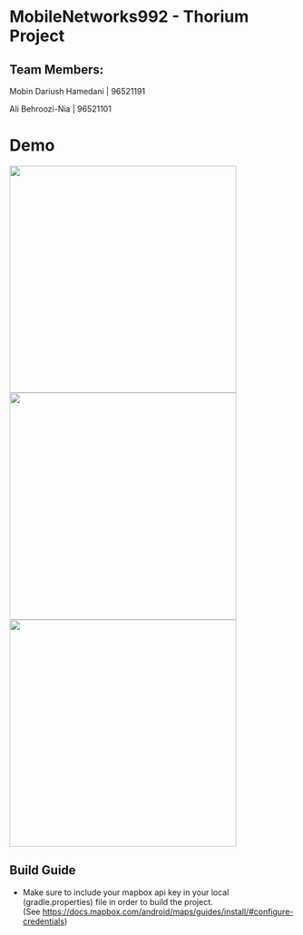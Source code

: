 
# MobileNetworks992 - Thorium Project

## Team Members:
Mobin Dariush Hamedani | 96521191

Ali Behroozi-Nia | 96521101

# Demo
<img src="https://user-images.githubusercontent.com/34644374/123466741-f1ceb080-d604-11eb-9651-981735442a90.jpg" width="400">
<img src="https://user-images.githubusercontent.com/34644374/123466739-f1361a00-d604-11eb-9826-b8eb998ce51c.jpg" width="400">
<img src="https://user-images.githubusercontent.com/34644374/123466733-ef6c5680-d604-11eb-8a39-889a0e16e9ba.jpg" width="400">

## Build Guide
* Make sure to include your mapbox api key in your local (gradle.properties) file in order to build the project. \
(See https://docs.mapbox.com/android/maps/guides/install/#configure-credentials)

